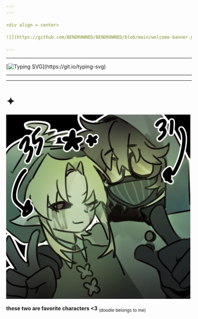 ```yaml
---
---

<div align = center>

![](https://github.com/BENDR0WNED/BENDR0WNED/blob/main/welcome-banner.gif)

---
```

---

[![Typing SVG](https://readme-typing-svg.demolab.com?font=Fira+Code&duration=4000&pause=1000&color=42CF17&center=true&width=569&lines=Greetings.;I'm+not+Link.;My+name...;is+BEN.;You+drowned+me.;You+let+me+𝗗⃥𝘐̸𝗘⃥;)](https://git.io/typing-svg)

---
---
# ✦

<img width="500" height="500" alt="image" src=https://github.com/BENDR0WNED/BENDR0WNED/blob/main/fking_oldies.png>

__these two are favorite characters <3__
<sub> (doodle belongs to me) </sub>
